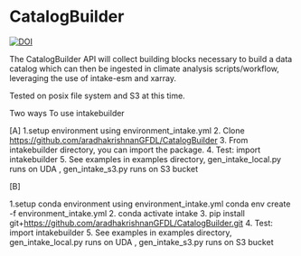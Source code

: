 # CatalogBuilder
[![DOI](https://zenodo.org/badge/DOI/10.5281/zenodo.5196586.svg)](https://doi.org/10.5281/zenodo.5196586)

The CatalogBuilder API will collect building blocks necessary to build a data catalog which can then be ingested in climate analysis scripts/workflow, leveraging the use of intake-esm and xarray.

Tested on posix file system and S3 at this time. 

Two ways To use intakebuilder

[A]
1.setup environment using environment_intake.yml
2. Clone https://github.com/aradhakrishnanGFDL/CatalogBuilder
3. From intakebuilder directory, you can import the package. 
4. Test: import intakebuilder
5. See examples in examples directory, gen_intake_local.py runs on UDA , gen_intake_s3.py  runs on S3 bucket

[B]

1.setup conda environment using environment_intake.yml
conda env create -f environment_intake.yml
2. conda activate intake
3. pip install git+https://github.com/aradhakrishnanGFDL/CatalogBuilder.git
4. Test: import intakebuilder 
5. See examples in examples directory, gen_intake_local.py runs on UDA , gen_intake_s3.py  runs on S3 bucket




